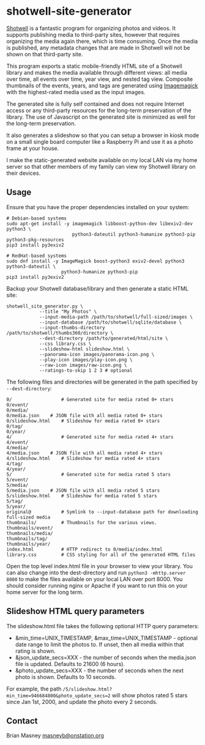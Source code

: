 # shotwell-site-generator

[Shotwell](https://wiki.gnome.org/Apps/Shotwell) is a fantastic program for organizing photos
and videos. It supports publishing media to third-party sites, however that requires
organizing the media again there, which is time consuming. Once the media is published, any
metadata changes that are made in Shotwell will not be shown on that third-party site.

This program exports a static mobile-friendly HTML site of a Shotwell library and makes the
media available through different views: all media over time, all events over time, year view,
and nested tag view. Composite thumbnails of the events, years, and tags are generated using
[Imagemagick](https://imagemagick.org/index.php) with the highest-rated media used as the input
images.

The generated site is fully self contained and does not require Internet access or any
third-party resources for the long-term preservation of the library. The use of Javascript on
the generated site is minimized as well for the long-term preservation.

It also generates a slideshow so that you can setup a browser in kiosk mode on a small single
board computer like a Raspberry Pi and use it as a photo frame at your house.

I make the static-generated website available on my local LAN via my home server so that other
members of my family can view my Shotwell library on their devices. 

## Usage

Ensure that you have the proper dependencies installed on your system:

    # Debian-based systems
    sudo apt-get install -y imagemagick libboost-python-dev libexiv2-dev python3 \
                            python3-dateutil python3-humanize python3-pip python3-pkg-resources
    pip3 install py3exiv2
    
    # RedHat-based systems
    sudo dnf install -y ImageMagick boost-python3 exiv2-devel python3 python3-dateutil \
                        python3-humanize python3-pip
    pip3 install py3exiv2

Backup your Shotwell database/library and then generate a static HTML site:

    shotwell_site_generator.py \
                --title "My Photos" \
                --input-media-path /path/to/shotwell/full-sized/images \
                --input-database /path/to/shotwell/sqlite/database \
                --input-thumbs-directory /path/to/shotwell/thumbs360/directory \
                --dest-directory /path/to/generated/html/site \
                --css library.css \
                --slideshow-html slideshow.html \
                --panorama-icon images/panorama-icon.png \
                --play-icon images/play-icon.png \
                --raw-icon images/raw-icon.png \
                --ratings-to-skip 1 2 3 # optional

The following files and directories will be generated in the path specified by
`--dest-directory`:

    0/                  # Generated site for media rated 0+ stars
    0/event/
    0/media/
    0/media.json	# JSON file with all media rated 0+ stars
    0/slideshow.html	# Slideshow for media rated 0+ stars
    0/tag/
    0/year/
    4/                  # Generated site for media rated 4+ stars
    4/event/
    4/media/
    4/media.json	# JSON file with all media rated 4+ stars
    4/slideshow.html	# Slideshow for media rated 4+ stars
    4/tag/
    4/year/
    5/                  # Generated site for media rated 5 stars
    5/event/
    5/media/
    5/media.json	# JSON file with all media rated 5 stars
    5/slideshow.html	# Slideshow for media rated 5 stars
    5/tag/
    5/year/
    original@           # Symlink to --input-database path for downloading full-sized media
    thumbnails/         # Thumbnails for the various views.
    thumbnails/event/
    thumbnails/media/
    thumbnails/tag/
    thumbnails/year/
    index.html          # HTTP redirect to 0/media/index.html
    library.css         # CSS styling for all of the generated HTML files

Open the top level index.html file in your browser to view your library. You can also change
into the dest-directory and run `python3 -mhttp.server 8000` to make the files available on your
local LAN over port 8000. You should consider running nginx or Apache if you want to run this
on your home server for the long term.

## Slideshow HTML query parameters

The slideshow.html file takes the following optional HTTP query parameters:

- &min_time=UNIX_TIMESTAMP, &max_time=UNIX_TIMESTAMP - optional date range to limit the photos
  to. If unset, then all media within that rating is shown.
- &json_update_secs=XXX - the number of seconds when the media.json file is updated. Defaults to
  21600 (6 hours).
- &photo_update_secs=XXX - the number of seconds when the next photo is shown. Defaults to 10
  seconds.

For example, the path `/5/slideshow.html?min_time=946684800&photo_update_secs=2` will show photos
rated 5 stars since Jan 1st, 2000, and update the photo every 2 seconds.

## Contact

Brian Masney [masneyb@onstation.org](mailto:masneyb@onstation.org)
